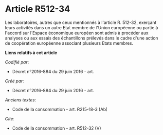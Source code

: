 # Article R512-34

Les laboratoires, autres que ceux mentionnés à l'article R. 512-32, exerçant leurs activités dans un autre Etat membre de
l'Union européenne ou partie à l'accord sur l'Espace économique européen sont admis à procéder aux analyses ou aux essais des
échantillons prélevés dans le cadre d'une action de coopération européenne associant plusieurs Etats membres.

**Liens relatifs à cet article**

_Codifié par_:

  - Décret n°2016-884 du 29 juin 2016 - art.

_Créé par_:

  - Décret n°2016-884 du 29 juin 2016 - art.

_Anciens textes_:

  - Code de la consommation - art. R215-18-3 (Ab)

_Cite_:

  - Code de la consommation - art. R512-32 (V)
